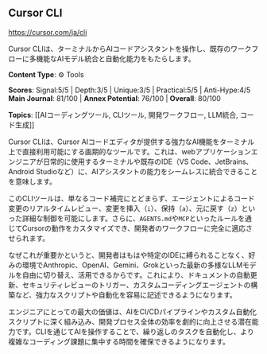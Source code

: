 ## Cursor CLI

https://cursor.com/ja/cli

Cursor CLIは、ターミナルからAIコードアシスタントを操作し、既存のワークフローに多機能なAIモデル統合と自動化能力をもたらします。

**Content Type**: ⚙️ Tools

**Scores**: Signal:5/5 | Depth:3/5 | Unique:3/5 | Practical:5/5 | Anti-Hype:4/5
**Main Journal**: 81/100 | **Annex Potential**: 76/100 | **Overall**: 80/100

**Topics**: [[AIコーディングツール, CLIツール, 開発ワークフロー, LLM統合, コード生成]]

Cursor CLIは、Cursor AIコードエディタが提供する強力なAI機能をターミナル上で直接利用可能にする画期的なツールです。これは、webアプリケーションエンジニアが日常的に使用するターミナルや既存のIDE（VS Code、JetBrains、Android Studioなど）に、AIアシスタントの能力をシームレスに統合できることを意味します。

このCLIツールは、単なるコード補完にとどまらず、エージェントによるコード変更のリアルタイムレビュー、変更を挿入（`i`）、保持（`a`）、元に戻す（`z`）といった詳細な制御を可能にします。さらに、`AGENTS.md`や`MCP`といったルールを通じてCursorの動作をカスタマイズでき、開発者のワークフローに完全に適応させられます。

なぜこれが重要かというと、開発者はもはや特定のIDEに縛られることなく、好みの環境でAnthropic、OpenAI、Gemini、Grokといった最新の多様なLLMモデルを自由に切り替え、活用できるからです。これにより、ドキュメントの自動更新、セキュリティレビューのトリガー、カスタムコーディングエージェントの構築など、強力なスクリプトや自動化を容易に記述できるようになります。

エンジニアにとっての最大の価値は、AIをCI/CDパイプラインやカスタム自動化スクリプトに深く組み込み、開発プロセス全体の効率を劇的に向上させる潜在能力です。CLIを通じてAIを操作することで、繰り返しのタスクを自動化し、より複雑なコーディング課題に集中する時間を確保できるようになります。